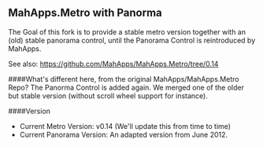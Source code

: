 ## MahApps.Metro with Panorma

The Goal of this fork is to provide a stable metro version together with an (old) stable panorama control, until the Panorama Control is reintroduced by MahApps.

See also: https://github.com/MahApps/MahApps.Metro/tree/0.14

####What's different here, from the original MahApps/MahApps.Metro Repo?
The Panorma Control is added again. We merged one of the older but stable version (without scroll wheel support for instance).

####Version
* Current Metro Version: v0.14 (We'll update this from time to time)
* Current Panorama Version: An adapted version from June 2012.


